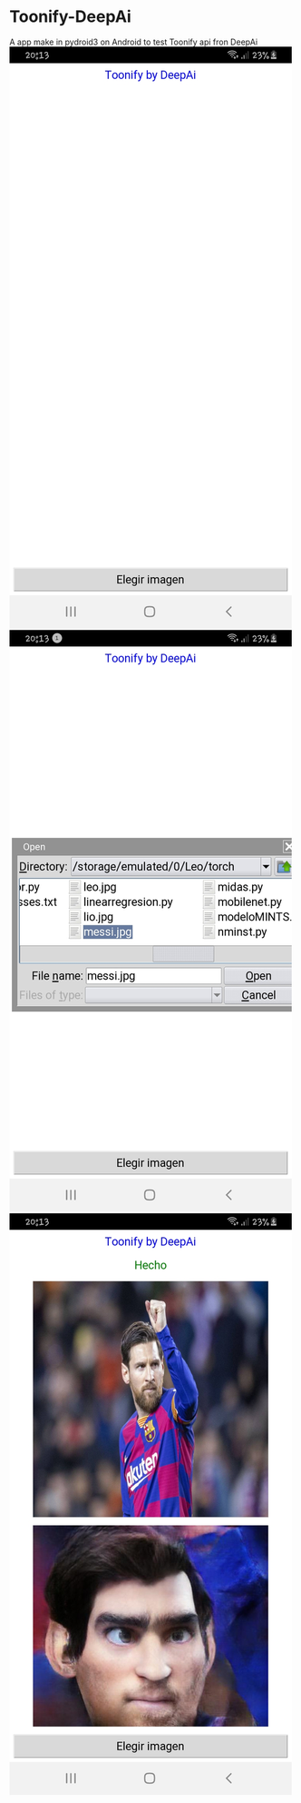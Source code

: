 # Toonify-DeepAi

A app make in pydroid3 on Android to test Toonify api fron DeepAi
![Screenshot](screen1.jpg)
![Screenshot](screen2.jpg)
![Screenshot](screen3.jpg)
